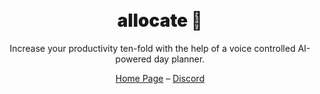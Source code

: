 <h1 align="center">
    <br><b style="font-weight: 900;">allocate 📅</b> <br>
</h1>

<p align="center">
  Increase your productivity ten-fold with the help of a voice controlled AI-powered day planner.
<p>

<div align="center">
  <a href="https://127.0.0.1/">Home Page</a> –
  <a href="https://discord.com/127.0.0.1">Discord</a>
</div>
